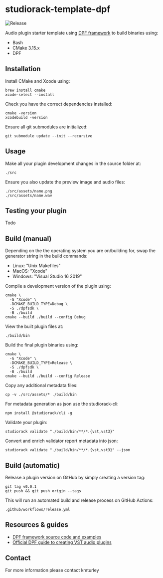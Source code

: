 # studiorack-template-dpf
![Release](https://github.com/studiorack/studiorack-template-dpf/workflows/Release/badge.svg)

Audio plugin starter template using [DPF framework](https://github.com/DISTRHO/DPF) to build binaries using:

* Bash
* CMake 3.15.x
* DPF


## Installation

Install CMake and Xcode using:

    brew install cmake
    xcode-select --install

Check you have the correct dependencies installed:

    cmake -version
    xcodebuild -version

Ensure all git submodules are initialized:

    git submodule update --init --recursive


## Usage

Make all your plugin development changes in the source folder at:

    ./src

Ensure you also update the preview image and audio files:

    ./src/assets/name.png
    ./src/assets/name.wav


## Testing your plugin

Todo


## Build (manual)

Depending on the the operating system you are on/building for, swap the generator string in the build commands:

* Linux: "Unix Makefiles"
* MacOS: "Xcode"
* Windows: "Visual Studio 16 2019"

Compile a development version of the plugin using:

    cmake \
      -G "Xcode" \
      -DCMAKE_BUILD_TYPE=Debug \
      -S ./dpfsdk \
      -B ./build
    cmake --build ./build --config Debug

View the built plugin files at:

    ./build/bin

Build the final plugin binaries using:

    cmake \
      -G "Xcode" \
      -DCMAKE_BUILD_TYPE=Release \
      -S ./dpfsdk \
      -B ./build
    cmake --build ./build --config Release

Copy any additional metadata files:

    cp -v ./src/assets/* ./build/bin

For metadata generation as json use the studiorack-cli:

    npm install @studiorack/cli -g

Validate your plugin:

    studiorack validate "./build/bin/**/*.{vst,vst3}"

Convert and enrich validator report metadata into json:

    studiorack validate "./build/bin/**/*.{vst,vst3}" --json


## Build (automatic)

Release a plugin version on GitHub by simply creating a version tag:

    git tag v0.0.1
    git push && git push origin --tags

This will run an automated build and release process on GitHub Actions:

    .github/workflows/release.yml


## Resources & guides

* [DPF framework source code and examples](https://github.com/DISTRHO/DPF)
* [Official DPF guide to creating VST audio plugins](https://distrho.github.io/DPF/)


## Contact

For more information please contact kmturley
